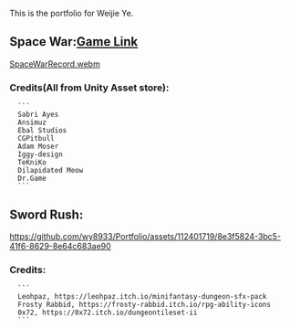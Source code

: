 This is the portfolio for Weijie Ye.
##  Space War:[Game Link](https://wy8933.github.io/Portfolio/)
[SpaceWarRecord.webm](https://github.com/wy8933/Portfolio/assets/112401719/57e257bc-5b2f-42c4-9d6f-00f0106a2bc0)

###    Credits(All from Unity Asset store): 
      ```
      Sabri Ayes
      Ansimuz
      Ebal Studios
      CGPitbull
      Adam Moser
      Iggy-design
      TeKniKo
      Dilapidated Meow
      Dr.Game
      ```
##  Sword Rush:

https://github.com/wy8933/Portfolio/assets/112401719/8e3f5824-3bc5-41f6-8629-8e64c683ae90


###    Credits: 
      ```
      Leohpaz, https://leohpaz.itch.io/minifantasy-dungeon-sfx-pack
      Frosty Rabbid, https://frosty-rabbid.itch.io/rpg-ability-icons 
      0x72, https://0x72.itch.io/dungeontileset-ii
      ```
